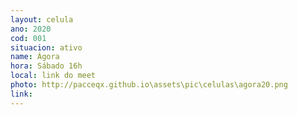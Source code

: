 ```yaml
---
layout: celula
ano: 2020
cod: 001
situacion: ativo
name: Ágora
hora: Sábado 16h
local: link do meet
photo: http://pacceqx.github.io\assets\pic\celulas\agora20.png
link: 
---
```

